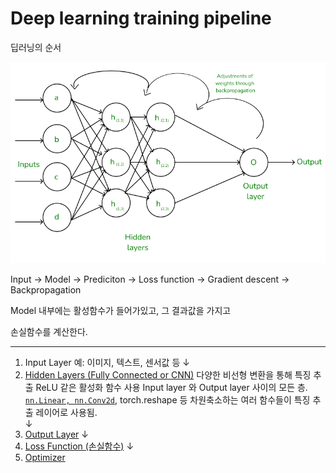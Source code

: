 # Deep learning training pipeline


딥러닝의 순서

<img src="../../imgs/DNN.png">

Input -> Model -> Prediciton -> Loss function -> Gradient descent -> Backpropagation

Model 내부에는 활성함수가 들어가있고, 그 결과값을 가지고

손실함수를 계산한다. 

---

1. Input Layer
   예: 이미지, 텍스트, 센서값 등
    ↓
2. [Hidden Layers (Fully Connected or CNN)]()
   다양한 비선형 변환을 통해 특징 추출
   ReLU 같은 활성화 함수 사용
   Input layer 와 Output layer 사이의 모든 층.
   [`nn.Linear, nn.Conv2d`](./nnFunction.md), torch.reshape 등 차원축소하는 여러 함수들이 특징 추출 레이어로 사용됨.  
   ↓
3. [Output Layer]()
   ↓
4. [Loss Function (손실함수)](./2.Loss_function.md)
   ↓
5. [Optimizer]()